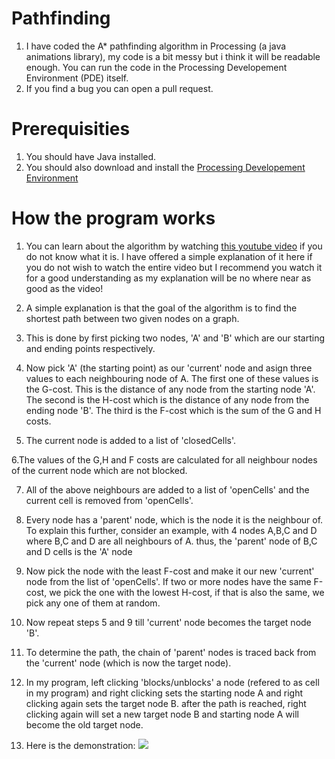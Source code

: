 # Pathfinding
1. I have coded the A* pathfinding algorithm in Processing (a java animations library), my code is a bit messy but i think it will be readable enough. You can run the code in the Processing Developement Environment (PDE) itself.  
2. If you find a bug you can open a pull request.

# Prerequisities
1. You should have Java installed.
2. You should also download and install the [Processing Developement Environment](https://processing.org/)

# How the program works

1. You can learn about the algorithm by watching [this youtube video](https://www.youtube.com/watch?v=-L-WgKMFuhE) if you do not know what it is. I have offered a simple explanation of it here if you do not wish to watch the entire video but I recommend you watch it for a good understanding as my explanation will be no where near as good as the video!

2. A simple explanation is that the goal of the algorithm is to find the shortest path between two given nodes on a graph.

3. This is done by first picking two nodes, 'A' and 'B' which are our starting and ending points respectively.

4. Now pick 'A' (the starting point) as our 'current' node and asign three values to each neighbouring node of A. The first one of these values is the G-cost. This is the distance of any node from the starting node 'A'. The second is the H-cost which is the distance of any node from the ending node 'B'. The third is the F-cost which is the sum of the G and H costs.

5. The current node is added to a list of 'closedCells'. 

6.The values of the G,H and F costs are calculated for all neighbour nodes of the current node which are not blocked.

7. All of the above neighbours are added to a list of 'openCells' and the current cell is removed from 'openCells'.

8. Every node has a 'parent' node, which is the node it is the neighbour of. To explain this further, consider an example, with 4 nodes A,B,C and D where B,C and D are all neighbours of A. thus, the 'parent' node of B,C and D cells is the 'A' node

9. Now pick the node with the least F-cost and make it our new 'current' node from the list of 'openCells'. If two or more nodes have the same F-cost, we pick the one with the lowest H-cost, if that is also the same, we pick any one of them at random.

10. Now repeat steps 5 and 9 till 'current' node becomes the target node 'B'.

11. To determine the path, the chain of 'parent' nodes is traced back from the 'current' node (which is now the target node).

12. In my program, left clicking 'blocks/unblocks' a node (refered to as cell in my program) and right clicking sets the starting node A and right clicking again sets the target node B. after the path is reached, right clicking again will set a new target node B and starting node A will become the old target node.

13. Here is the demonstration:
![](https://github.com/Divy1211/Pathfinding/blob/master/Pathfinding.gif)
